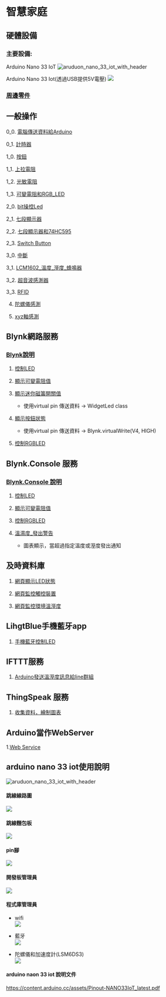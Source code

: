 # 智慧家庭
## 硬體設備
### 主要設備:
Arduino Nano 33 IoT
![aruduon_nano_33_iot_with_header](abx00032_iso.jpg)

Arduino Nano 33 Iot(透過USB提供5V電壓)
![](pic1.jpg)
 
### [周邊零件](./周邊零件/README.md)
## 一般操作
0_0. [電腦傳送資料給Arduino](./一般操作/0_0由電腦傳送資料給Arduino/)

0_1. [計時器](./一般操作/0_1計時器/)

1_0. [按鈕](./一般操作/1_0無使用上拉電阻/)

1_1. [上拉電阻](./一般操作/1_1上拉電阻/)

1_2. [光敏電阻](./一般操作/1_2光敏電阻/)

1_3. [可變電阻和RGB_LED](./一般操作/1_3可變電阻和RGB_LED/)

2_0. [bit操控Led](./一般操作/2_0bitLed/)

2_1. [七段顯示器](./一般操作/2_1七段顯示器/)

2_2. [七段顯示器和74HC595](./一般操作/2_2七段顯示器和74HC595/)

2_3. [Switch Button](./一般操作/2_3switchButton/)

3_0. [中斷](一般操作/3_0interrupt/中斷測試/)

3_1. [LCM1602_溫度_溼度_蜂鳴器](./一般操作/3_1LCM1602_溫度/)

3_2. [超音波感測器](./一般操作/3_2超音波感測器/)

3_3. [RFID](./一般操作/3_3MFRC522/)

4. [陀螺儀感測](https://github.com/roberthsu2003/smartHome/tree/master/%E4%B8%80%E8%88%AC%E6%93%8D%E4%BD%9C/4%E9%99%80%E8%9E%BA%E5%84%80%E6%84%9F%E6%B8%AC)

5. [xyz軸感測](https://github.com/roberthsu2003/smartHome/tree/master/%E4%B8%80%E8%88%AC%E6%93%8D%E4%BD%9C/5xyz%E8%BB%B8%E6%84%9F%E6%B8%AC)

## Blynk網路服務
### [Blynk說明](./使用Blynk)
1. [控制LED](./使用Blynk/1控制LED/)

2. [顯示可變電阻值](./使用Blynk/2顯示可變電阻值/)

3. [顯示迷你磁簧開關值](./使用Blynk/3顯示迷你磁簧開關值/)
	- 使用virtual pin 傳送資料 -> WidgetLed class

4. [顯示按鈕狀態](./使用Blynk/4顯示按鈕狀態/)
	- 使用virtual pin 傳送資料 -> Blynk.virtualWrite(V4, HIGH)

5. [控制RGBLED](./使用Blynk/5控制RGBLED/)

## Blynk.Console 服務
### [Blynk.Console 說明](./使用Blynk_Console/)
1. [控制LED](./使用Blynk_Console/1控制LED/)

2. [顯示可變電阻值](./使用Blynk_Console/2顯示可變電阻值/)

3. [控制RGBLED](./使用Blynk_Console/3控制RGBLED/)

5. [溫濕度_發出警告](./使用Blynk_Console/3控制RGBLED/5溫濕度_發出警告/)
	- 圖表顯示，當超過指定溫度或溼度發出通知


## 及時資料庫
1. [網頁顯示LED狀態](https://github.com/roberthsu2003/smartHome/tree/master/%E5%8F%8A%E6%99%82%E8%B3%87%E6%96%99%E5%BA%AB/1led_control)

2. [網頁監控觸控裝置](https://github.com/roberthsu2003/smartHome/tree/master/%E5%8F%8A%E6%99%82%E8%B3%87%E6%96%99%E5%BA%AB/2touch_sensor)

3. [網頁監控環境溫溼度](https://github.com/roberthsu2003/smartHome/tree/master/%E5%8F%8A%E6%99%82%E8%B3%87%E6%96%99%E5%BA%AB/3dht11) 

## LihgtBlue手機藍牙app
1. [手機藍牙控制LED](https://github.com/roberthsu2003/smartHome/tree/master/%E4%BD%BF%E7%94%A8%E8%97%8D%E7%89%99/1led_control)

## IFTTT服務
1. [Arduino發送溫溼度訊息給line群組](https://github.com/roberthsu2003/smartHome/tree/master/%E4%BD%BF%E7%94%A8IFTTT/1dht11)

## ThingSpeak 服務
1. [收集資料，繪制圖表](https://github.com/roberthsu2003/smartHome/tree/master/%E4%BD%BF%E7%94%A8ThingSpeak)


## Arduino當作WebServer
1.[Web Service](https://github.com/roberthsu2003/smartHome/tree/master/%E7%95%B6%E4%BD%9CWebServer)


## arduino nano 33 iot使用說明
![aruduon_nano_33_iot_with_header](abx00032_iso.jpg)


#### 跳線線路圖

![](nanoV33_bb.jpg)

#### 跳線麵包板
![](IMG_0383.jpg)

#### pin腳
![](pin.jpg)

#### 開發板管理員
![](boardManager.png)

#### 程式庫管理員
- wifi  
![](wifinina.png)

- 藍牙   
![](arduinoBLE.png)

- 陀螺儀和加速度計(LSM6DS3)  
![](LSM6DS3.png)

#### arduino naon 33 iot 說明文件
https://content.arduino.cc/assets/Pinout-NANO33IoT_latest.pdf
